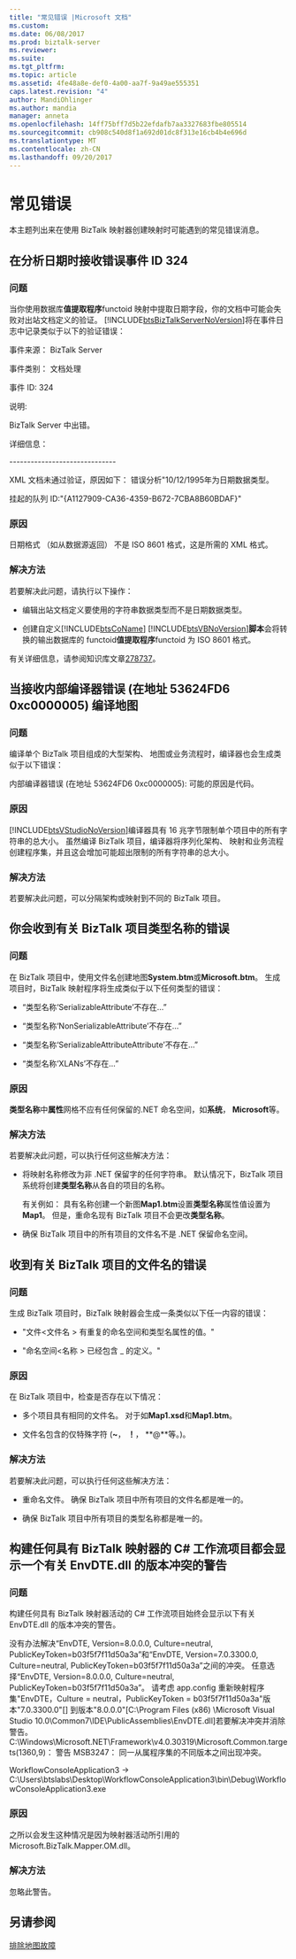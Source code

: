 ```yaml
---
title: "常见错误 |Microsoft 文档"
ms.custom: 
ms.date: 06/08/2017
ms.prod: biztalk-server
ms.reviewer: 
ms.suite: 
ms.tgt_pltfrm: 
ms.topic: article
ms.assetid: 4fe48a8e-def0-4a00-aa7f-9a49ae555351
caps.latest.revision: "4"
author: MandiOhlinger
ms.author: mandia
manager: anneta
ms.openlocfilehash: 14ff75bff7d5b22efdafb7aa3327683fbe805514
ms.sourcegitcommit: cb908c540d8f1a692d01dc8f313e16cb4b4e696d
ms.translationtype: MT
ms.contentlocale: zh-CN
ms.lasthandoff: 09/20/2017
---
```

# <a name="common-errors"></a>常见错误
本主题列出来在使用 BizTalk 映射器创建映射时可能遇到的常见错误消息。  
  
## <a name="you-receive-error-event-id-324-when-parsing-dates"></a>在分析日期时接收错误事件 ID 324  
  
### <a name="problem"></a>问题  
 当你使用数据库**值提取程序**functoid 映射中提取日期字段，你的文档中可能会失败对出站文档定义的验证。 [!INCLUDE[btsBizTalkServerNoVersion](../includes/btsbiztalkservernoversion-md.md)]将在事件日志中记录类似于以下的验证错误：  
  
 事件来源： BizTalk Server  
  
 事件类别： 文档处理  
  
 事件 ID: 324  
  
 说明:  
  
 BizTalk Server 中出错。  
  
 详细信息：  
  
 -----------------------------\-  
  
 XML 文档未通过验证，原因如下： 错误分析"10/12/1995年为日期数据类型。  
  
 挂起的队列 ID:"{A1127909-CA36-4359-B672-7CBA8B60BDAF}"  
  
### <a name="cause"></a>原因  
 日期格式 （如从数据源返回） 不是 ISO 8601 格式，这是所需的 XML 格式。  
  
### <a name="resolution"></a>解决方法  
 若要解决此问题，请执行以下操作：  
  
-   编辑出站文档定义要使用的字符串数据类型而不是日期数据类型。  
  
-   创建自定义[!INCLUDE[btsCoName](../includes/btsconame-md.md)] [!INCLUDE[btsVBNoVersion](../includes/btsvbnoversion-md.md)]**脚本**会将转换的输出数据库的 functoid**值提取程序**functoid 为 ISO 8601 格式。  
  
 有关详细信息，请参阅知识库文章[278737](http://support.microsoft.com/kb/278737/en-us)。  
  
## <a name="you-receive-internal-compiler-error-0xc0000005-at-address-53624fd6-when-compiling-the-maps"></a>当接收内部编译器错误 (在地址 53624FD6 0xc0000005) 编译地图  
  
### <a name="problem"></a>问题  
 编译单个 BizTalk 项目组成的大型架构、 地图或业务流程时，编译器也会生成类似于以下错误：  
  
 内部编译器错误 (在地址 53624FD6 0xc0000005): 可能的原因是代码。  
  
### <a name="cause"></a>原因  
 [!INCLUDE[btsVStudioNoVersion](../includes/btsvstudionoversion-md.md)]编译器具有 16 兆字节限制单个项目中的所有字符串的总大小。 虽然编译 BizTalk 项目，编译器将序列化架构、 映射和业务流程创建程序集，并且这会增加可能超出限制的所有字符串的总大小。  
  
### <a name="resolution"></a>解决方法  
 若要解决此问题，可以分隔架构或映射到不同的 BizTalk 项目。  
  
## <a name="you-receive-errors-about-the-type-name-of-a-biztalk-artifact"></a>你会收到有关 BizTalk 项目类型名称的错误  
  
### <a name="problem"></a>问题  
 在 BizTalk 项目中，使用文件名创建地图**System.btm**或**Microsoft.btm**。 生成项目时，BizTalk 映射程序将生成类似于以下任何类型的错误：  
  
-   “类型名称‘SerializableAttribute’不存在…”  
  
-   “类型名称‘NonSerializableAttribute’不存在…”  
  
-   “类型名称‘SerializableAttributeAttribute’不存在…”  
  
-   “类型名称‘XLANs’不存在…”  
  
### <a name="cause"></a>原因  
 **类型名称**中**属性**网格不应有任何保留的.NET 命名空间，如**系统**， **Microsoft**等。  
  
### <a name="resolution"></a>解决方法  
 若要解决此问题，可以执行任何这些解决方法：  
  
-   将映射名称修改为非 .NET 保留字的任何字符串。 默认情况下，BizTalk 项目系统将创建**类型名称**从各自的项目的名称。  
  
     有关例如： 具有名称创建一个新图**Map1.btm**设置**类型名称**属性值设置为**Map1**。 但是，重命名现有 BizTalk 项目不会更改**类型名称**。  
  
-   确保 BizTalk 项目中的所有项目的文件名不是 .NET 保留命名空间。  
  
## <a name="you-receive-errors-about-the-file-name-of-a-biztalk-artifact"></a>收到有关 BizTalk 项目的文件名的错误  
  
### <a name="problem"></a>问题  
 生成 BizTalk 项目时，BizTalk 映射器会生成一条类似以下任一内容的错误：  
  
-   "文件\<文件名 > 有重复的命名空间和类型名属性的值。"  
  
-   "命名空间\<名称 > 已经包含 _ 的定义。"  
  
### <a name="cause"></a>原因  
 在 BizTalk 项目中，检查是否存在以下情况：  
  
-   多个项目具有相同的文件名。 对于如**Map1.xsd**和**Map1.btm**。  
  
-   文件名包含的仅特殊字符 (**~**， **！**，  **@**等。)。  
  
### <a name="resolution"></a>解决方法  
 若要解决此问题，可以执行任何这些解决方法：  
  
-   重命名文件。 确保 BizTalk 项目中所有项目的文件名都是唯一的。  
  
-   确保 BizTalk 项目中所有项目的类型名称都是唯一的。  
  
## <a name="building-any-c-workflow-project-with-biztalk-mapper-shows-a-warning-regarding-version-conflict-for-envdtedll"></a>构建任何具有 BizTalk 映射器的 C# 工作流项目都会显示一个有关 EnvDTE.dll 的版本冲突的警告  
  
### <a name="problem"></a>问题  
 构建任何具有 BizTalk 映射器活动的 C# 工作流项目始终会显示以下有关 EnvDTE.dll 的版本冲突的警告。  
  
 没有办法解决“EnvDTE, Version=8.0.0.0, Culture=neutral, PublicKeyToken=b03f5f7f11d50a3a”和“EnvDTE, Version=7.0.3300.0, Culture=neutral, PublicKeyToken=b03f5f7f11d50a3a”之间的冲突。 任意选择“EnvDTE, Version=8.0.0.0, Culture=neutral, PublicKeyToken=b03f5f7f11d50a3a”。  请考虑 app.config 重新映射程序集"EnvDTE，Culture = neutral，PublicKeyToken = b03f5f7f11d50a3a"版本"7.0.3300.0"[] 到版本"8.0.0.0"[C:\Program Files (x86) \Microsoft Visual Studio 10.0\Common7\IDE\PublicAssemblies\EnvDTE.dll]若要解决冲突并消除警告。 C:\Windows\Microsoft.NET\Framework\v4.0.30319\Microsoft.Common.targets(1360,9)： 警告 MSB3247： 同一从属程序集的不同版本之间出现冲突。  
  
 WorkflowConsoleApplication3 -> C:\Users\btslabs\Desktop\WorkflowConsoleApplication3\bin\Debug\WorkflowConsoleApplication3.exe  
  
### <a name="cause"></a>原因  
 之所以会发生这种情况是因为映射器活动所引用的 Microsoft.BizTalk.Mapper.OM.dll。  
  
### <a name="resolution"></a>解决方法  
 忽略此警告。  
  
## <a name="see-also"></a>另请参阅  
 [排除地图故障](../core/troubleshooting-maps.md)